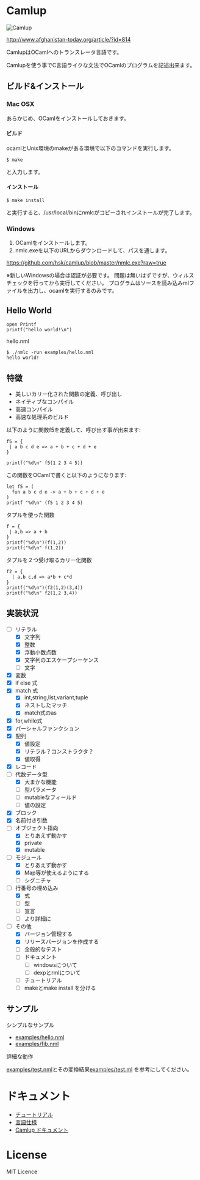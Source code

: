 # Camlup

![Camlup](http://www.afghanistan-today.org/media/slideshows/camel_slide2.jpg)

http://www.afghanistan-today.org/article/?id=814

CamlupはOCamlへのトランスレータ言語です。

Camlupを使う事でC言語ライクな文法でOCamlのプログラムを記述出来ます。

## ビルド&インストール

### Mac OSX

あらかじめ、OCamlをインストールしておきます。

#### ビルド

ocamlとUnix環境のmakeがある環境で以下のコマンドを実行します。

    $ make

と入力します。

#### インストール

    $ make install

と実行すると、/usr/local/binにnmlcがコピーされインストールが完了します。

### Windows

1. OCamlをインストールします。
2. nmlc.exeを以下のURLからダウンロードして、パスを通します。

https://github.com/hsk/camlup/blob/master/nmlc.exe?raw=true

※新しいWindowsの場合は認証が必要です。
問題は無いはずですが、ウィルスチェックを行ってから実行してください。
プログラムはソースを読み込みmlファイルを出力し、ocamlを実行するのみです。

## Hello World

```
open Printf
printf("hello world!\n")
```

hello.nml

```
$ ./nmlc -run examples/hello.nml
hello world!
```

## 特徴

- 美しいカリー化された関数の定義、呼び出し
- ネイティブなコンパイル
- 高速コンパイル
- 高速な処理系のビルド


以下のように関数f5を定義して、呼び出す事が出来ます:

```
f5 = {
 | a b c d e => a + b + c + d + e
}

printf("%d\n" f5(1 2 3 4 5))
```

この関数をOCamlで書くと以下のようになります:
```
let f5 = (
  fun a b c d e -> a + b + c + d + e
)
printf "%d\n" (f5 1 2 3 4 5)
```

タプルを使った関数

```
f = {
 | a,b => a + b
}
printf("%d\n")(f(1,2))
printf("%d\n" f(1,2))
```

タプルを２つ受け取るカリー化関数

```
f2 = {
  | a,b c,d => a*b + c*d
}
printf("%d\n")(f2(1,2)(3,4))
printf("%d\n" f2(1,2 3,4))
```

## 実装状況

- [ ] リテラル
    - [x] 文字列
    - [x] 整数
    - [x] 浮動小数点数
    - [x] 文字列のエスケープシーケンス
    - [ ] 文字
- [x] 変数
- [x] if else 式
- [x] match 式
    - [x] int,string,list,variant,tuple
    - [x] ネストしたマッチ
    - [x] match式のas
- [x] for,while式
- [x] パーシャルファンクション
- [x] 配列
    - [x] 値設定
    - [x] リテラル？コンストラクタ？
    - [x] 値取得
- [x] レコード
- [ ] 代数データ型
    - [x] 大まかな機能
    - [ ] 型パラメータ
    - [ ] mutableなフィールド
    - [ ] 値の設定
- [x] ブロック
- [x] 名前付き引数
- [ ] オブジェクト指向
    - [x] とりあえず動かす
    - [x] private
    - [x] mutable
- [ ] モジュール
    - [x] とりあえず動かす
    - [x] Map等が使えるようにする
    - [ ] シグニチャ
- [ ] 行番号の埋め込み
    - [x] 式
    - [ ] 型
    - [ ] 宣言
    - [ ] より詳細に
- [ ] その他
    - [x] バージョン管理する
    - [x] リリースバージョンを作成する
    - [ ] 全般的なテスト
    - [ ] ドキュメント
        - [ ] windowsについて
        - [ ] dexpとrmlについて
    - [ ] チュートリアル
    - [ ] makeとmake install を分ける

## サンプル

シンプルなサンプル

- [examples/hello.nml](examples/hello.nml)
- [examples/fib.nml](examples/fib.nml)

詳細な動作

[examples/test.nml](examples/test.nml)とその変換結果[examples/test.ml](examples/test.ml) を参考にしてください。

# ドキュメント

- [チュートリアル](docs/tutorial)
- [言語仕様](docs/spec)
- [Camlup ドキュメント](docs)

# License

MIT Licence
